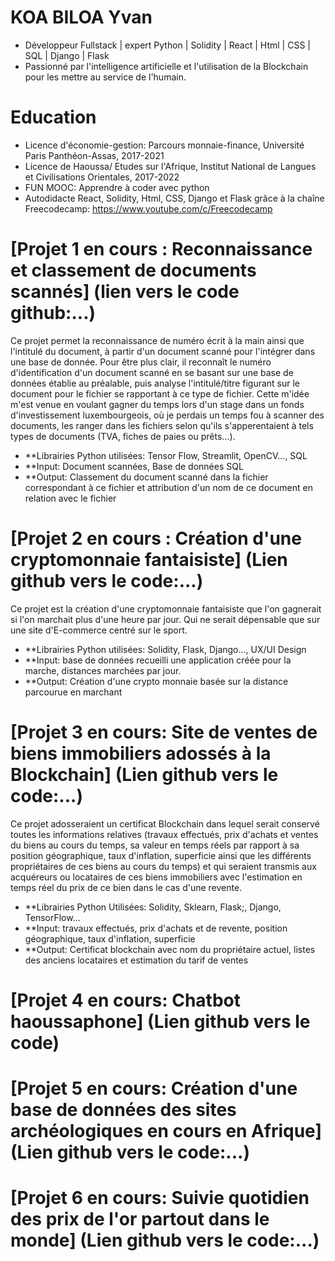 # KOA BILOA Yvan 
* Développeur Fullstack | expert Python | Solidity | React | Html | CSS | SQL | Django | Flask
* Passionné par l'intelligence artificielle et l'utilisation de la Blockchain pour les mettre au service de l'humain. 

# Education
* Licence d'économie-gestion: Parcours monnaie-finance, Université Paris Panthéon-Assas, 2017-2021
* Licence de Haoussa/ Etudes sur l'Afrique, Institut National de Langues et Civilisations Orientales, 2017-2022
* FUN MOOC: Apprendre à coder avec python
* Autodidacte React, Solidity, Html, CSS, Django et Flask grâce à la chaîne Freecodecamp: https://www.youtube.com/c/Freecodecamp

# [Projet 1 en cours : Reconnaissance et classement de documents scannés] (lien vers le code github:...)

Ce projet permet la reconnaissance de numéro écrit à la main ainsi que l'intitulé du document, à partir d'un document scanné pour l'intégrer dans une base de donnée. Pour être plus clair, il reconnaît le numéro d'identification d'un document scanné en se basant sur une base de données établie au préalable, puis analyse l'intitulé/titre figurant sur le document pour le fichier se rapportant à ce type de fichier. Cette m'idée m'est venue en voulant gagner du temps lors d'un stage dans un fonds d'investissement luxembourgeois, où je perdais un temps fou à scanner des documents, les ranger dans les fichiers selon qu'ils s'apperentaient à tels types de documents (TVA, fiches de paies ou prêts...). 
* **Librairies Python utilisées: Tensor Flow, Streamlit, OpenCV..., SQL
* **Input: Document scannées, Base de données SQL
* **Output: Classement du document scanné dans la fichier correspondant à ce fichier et attribution d'un nom de ce document en relation avec le fichier

# [Projet 2 en cours : Création d'une cryptomonnaie fantaisiste] (Lien github vers le code:...)

Ce projet est la création d'une cryptomonnaie fantaisiste que l'on gagnerait si l'on marchait plus d'une heure par jour. Qui ne serait dépensable que sur une site d'E-commerce centré sur le sport. 
* **Librairies Python utilisées: Solidity, Flask, Django..., UX/UI Design 
* **Input: base de données recueilli une application créée pour la marche, distances marchées par jour. 
* **Output: Création d'une crypto monnaie basée sur la distance parcourue en marchant

# [Projet 3 en cours: Site de ventes de biens immobiliers adossés à la Blockchain] (Lien github vers le code:...)

Ce projet adosseraient un certificat Blockchain dans lequel serait conservé toutes les informations relatives (travaux effectués, prix d'achats et ventes du biens au cours du temps, sa valeur en temps réels par rapport à sa position géographique, taux d'inflation, superficie ainsi que les différents propriétaires de ces biens au cours du temps) et qui seraient transmis aux acquéreurs ou locataires de ces biens immobiliers avec l'estimation en temps réel du prix de ce bien dans le cas d'une revente. 
* **Librairies Python Utilisées: Solidity, Sklearn, Flask;, Django, TensorFlow...
* **Input: travaux effectués, prix d'achats et de revente, position géographique, taux d'inflation, superficie
* **Output: Certificat blockchain avec nom du propriétaire actuel, listes des anciens locataires et estimation du tarif de ventes

# [Projet 4 en cours: Chatbot haoussaphone] (Lien github vers le code)

# [Projet 5 en cours: Création d'une base de données des sites archéologiques en cours en Afrique] (Lien github vers le code:...)

# [Projet 6 en cours: Suivie quotidien des prix de l'or partout dans le monde] (Lien github vers le code:...)
